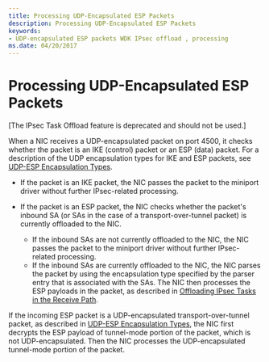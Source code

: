 ```yaml
---
title: Processing UDP-Encapsulated ESP Packets
description: Processing UDP-Encapsulated ESP Packets
keywords:
- UDP-encapsulated ESP packets WDK IPsec offload , processing
ms.date: 04/20/2017
---
```


# Processing UDP-Encapsulated ESP Packets

\[The IPsec Task Offload feature is deprecated and should not be used.\]




When a NIC receives a UDP-encapsulated packet on port 4500, it checks whether the packet is an IKE (control) packet or an ESP (data) packet. For a description of the UDP encapsulation types for IKE and ESP packets, see [UDP-ESP Encapsulation Types](udp-esp-encapsulation-types.md).

-   If the packet is an IKE packet, the NIC passes the packet to the miniport driver without further IPsec-related processing.

-   If the packet is an ESP packet, the NIC checks whether the packet's inbound SA (or SAs in the case of a transport-over-tunnel packet) is currently offloaded to the NIC.
    -   If the inbound SAs are not currently offloaded to the NIC, the NIC passes the packet to the miniport driver without further IPsec-related processing.
    -   If the inbound SAs are currently offloaded to the NIC, the NIC parses the packet by using the encapsulation type specified by the parser entry that is associated with the SAs. The NIC then processes the ESP payloads in the packet, as described in [Offloading IPsec Tasks in the Receive Path](offloading-ipsec-tasks-in-the-receive-path.md).

If the incoming ESP packet is a UDP-encapsulated transport-over-tunnel packet, as described in [UDP-ESP Encapsulation Types](udp-esp-encapsulation-types.md), the NIC first decrypts the ESP payload of tunnel-mode portion of the packet, which is not UDP-encapsulated. Then the NIC processes the UDP-encapsulated tunnel-mode portion of the packet.

 

 





